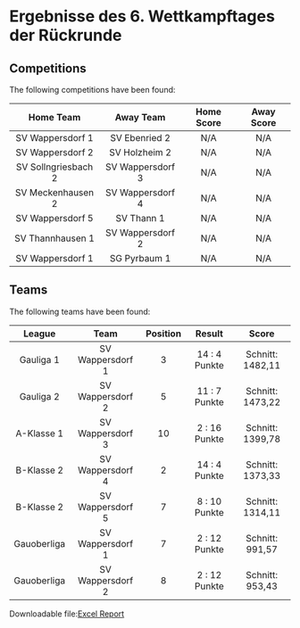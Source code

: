 



# Ergebnisse des 6. Wettkampftages der Rückrunde

## Competitions
The following competitions have been found:  

|Home Team|Away Team|Home Score|Away Score|
| :---: | :---: | :---: | :---: |
|SV Wappersdorf 1|SV Ebenried 2|N/A|N/A|
|SV Wappersdorf 2|SV Holzheim 2|N/A|N/A|
|SV Sollngriesbach 2|SV Wappersdorf 3|N/A|N/A|
|SV Meckenhausen 2|SV Wappersdorf 4|N/A|N/A|
|SV Wappersdorf 5|SV Thann 1|N/A|N/A|
|SV Thannhausen 1|SV Wappersdorf 2|N/A|N/A|
|SV Wappersdorf 1|SG Pyrbaum 1|N/A|N/A|
  

## Teams
The following teams have been found:  

|League|Team|Position|Result|Score|
| :---: | :---: | :---: | :---: | :---: |
|Gauliga 1| SV Wappersdorf 1|3|14 : 4   Punkte|Schnitt:    1482,11|
|Gauliga 2| SV Wappersdorf 2|5|11 : 7   Punkte|Schnitt:    1473,22|
|A-Klasse 1| SV Wappersdorf 3|10|2 : 16   Punkte|Schnitt:    1399,78|
|B-Klasse 2| SV Wappersdorf 4|2|14 : 4   Punkte|Schnitt:    1373,33|
|B-Klasse 2| SV Wappersdorf 5|7|8 : 10   Punkte|Schnitt:    1314,11|
|Gauoberliga | SV Wappersdorf 1|7|2 : 12   Punkte|Schnitt:    991,57|
|Gauoberliga | SV Wappersdorf 2|8|2 : 12   Punkte|Schnitt:    953,43|
  
  
Downloadable file:[Excel Report](files/report.xlsx)